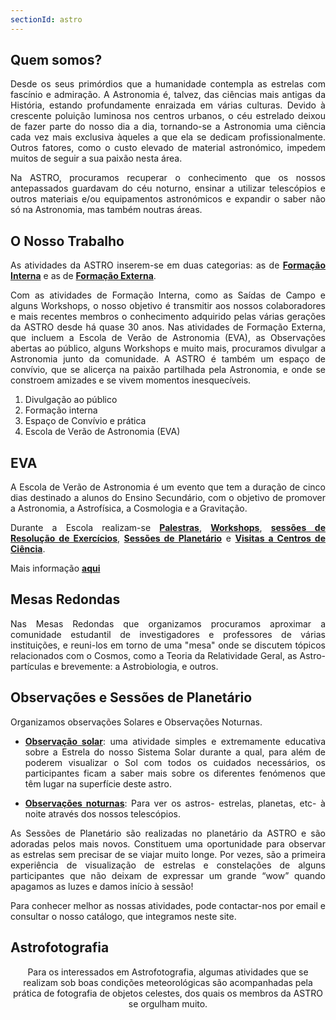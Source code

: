 ```yaml
---
sectionId: astro
---
```


## Quem somos?

<div style="text-align: justify">
Desde os seus primórdios que a humanidade contempla as estrelas com fascínio e admiração. A Astronomia é, talvez, das ciências mais antigas da História, estando profundamente enraizada em várias culturas. Devido à crescente poluição luminosa nos centros urbanos, o céu estrelado deixou de fazer parte do nosso dia a dia, tornando-se a Astronomia uma ciência cada vez mais exclusiva àqueles a que ela se dedicam profissionalmente. Outros fatores, como o custo elevado de material astronómico, impedem muitos de seguir a sua paixão nesta área.

Na ASTRO, procuramos recuperar o conhecimento que os nossos antepassados guardavam do céu noturno, ensinar a utilizar telescópios e outros materiais e/ou equipamentos astronómicos e expandir o saber não só na Astronomia, mas também noutras áreas.

</div>

## O Nosso Trabalho

<div style="text-align: justify">
As atividades da ASTRO inserem-se em duas categorias: as de <strong><u>Formação Interna</strong></u> e as de <strong><u>Formação Externa</strong></u>.

Com as atividades de Formação Interna, como as Saídas de Campo e alguns Workshops, o nosso objetivo é transmitir aos nossos colaboradores e mais recentes membros o conhecimento adquirido pelas várias gerações da ASTRO desde há quase 30 anos. Nas atividades de Formação Externa, que incluem a Escola de Verão de Astronomia (EVA), as Observações abertas ao público, alguns Workshops e muito mais, procuramos divulgar a Astronomia junto da comunidade. A ASTRO é também um espaço de convívio, que se alicerça na paixão partilhada pela Astronomia, e onde se constroem amizades e se vivem momentos inesquecíveis.

1. Divulgação ao público
2. Formação interna
3. Espaço de Convívio e prática
4. Escola de Verão de Astronomia (EVA)

</div>

## EVA

<div style="text-align: justify">
A Escola de Verão de Astronomia é um evento que tem a duração de cinco dias destinado a alunos do Ensino Secundário, com o objetivo de promover a Astronomia, a Astrofísica, a Cosmologia e a Gravitação.

Durante a Escola realizam-se <strong><u>Palestras</strong></u>, <strong><u>Workshops</strong></u>, <strong><u>sessões de Resolução de Exercícios</strong></u>, <strong><u>Sessões de Planetário</strong></u> e <strong><u>Visitas a Centros de Ciência</strong></u>.

Mais informação <strong><u>aqui</strong></u>

</div>

## Mesas Redondas

<div style="text-align: justify">
Nas Mesas Redondas que organizamos procuramos aproximar a comunidade estudantil de investigadores e professores de várias instituições, e reuni-los em torno de uma "mesa" onde se discutem tópicos relacionados com o Cosmos, como a Teoria da Relatividade Geral, as Astro-partículas e brevemente: a Astrobiologia, e outros.
</div>

## Observações e Sessões de Planetário

<div style="text-align: justify">
Organizamos observações Solares e Observações Noturnas.

-   <strong><u>Observação solar</strong></u>: uma atividade simples e extremamente educativa sobre a Estrela do nosso Sistema Solar durante a qual, para além de poderem visualizar o Sol com todos os cuidados necessários, os participantes ficam a saber mais sobre os diferentes fenómenos que têm lugar na superfície deste astro.

-   <strong><u>Observações noturnas</strong></u>: Para ver os astros- estrelas, planetas, etc- à noite através dos nossos telescópios.

As Sessões de Planetário são realizadas no planetário da ASTRO e são adoradas pelos mais novos. Constituem uma oportunidade para observar as estrelas sem precisar de se viajar muito longe. Por vezes, são a primeira experiência de visualização de estrelas e constelações de alguns participantes que não deixam de expressar um grande “wow” quando apagamos as luzes e damos início à sessão!

Para conhecer melhor as nossas atividades, pode contactar-nos por email e consultar o nosso catálogo, que integramos neste site.

</div>

## Astrofotografia

<div style="text-align: center">
Para os interessados em Astrofotografia, algumas atividades que se realizam sob boas condições meteorológicas são acompanhadas pela prática de fotografia de objetos celestes, dos quais os membros da ASTRO se orgulham muito.
</div>
